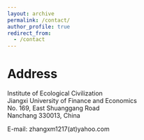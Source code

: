 ```yaml
---
layout: archive
permalink: /contact/
author_profile: true
redirect_from:
  - /contact
---
```


# Address

Institute of Ecological Civilization  
Jiangxi University of Finance and Economics  
No. 169, East Shuanggang Road  
Nanchang 330013, China  
  
E-mail: zhangxm1217(at)yahoo.com
